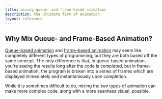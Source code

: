 ```yaml
---
title: mixing queue- and frame-based animation
description: the ultimate form of animation
layout: reference
---
```


## Why Mix Queue- and Frame-Based Animation?

[Queue-based animation](qanimation.html) and [frame-based animation](fanimation.html) may seem like completely different types of programming, but they are both based off the same concept. The only difference is that, in queue-based animation, you're seeing the results long after the code is completed, but in frame-based animation, the program is broken into a series of frames which are displayed immediately and instantaniously upon completion. 

While it is sometimes difficult to do, mixing the two types of animation can make more complex code, along with a more seamless visual, possible. 